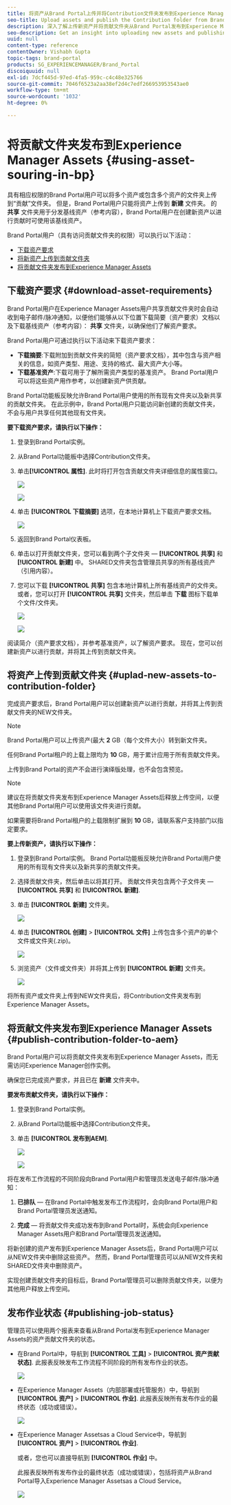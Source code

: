 ```yaml
---
title: 将资产从Brand Portal上传并将Contribution文件夹发布到Experience Manager Assets
seo-title: Upload assets and publish the Contribution folder from Brand Portal to Experience Manager Assets
description: 深入了解上传新资产并将贡献文件夹从Brand Portal发布到Experience Manager Assets。
seo-description: Get an insight into uploading new assets and publishing the contribution folder from Brand Portal to Experience Manager Assets.
uuid: null
content-type: reference
contentOwner: Vishabh Gupta
topic-tags: brand-portal
products: SG_EXPERIENCEMANAGER/Brand_Portal
discoiquuid: null
exl-id: 7dcf445d-97ed-4fa5-959c-c4c48e325766
source-git-commit: 7046f6523a2aa38ef2d4c7edf266953953543ae0
workflow-type: tm+mt
source-wordcount: '1032'
ht-degree: 0%

---
```


# 将贡献文件夹发布到Experience Manager Assets {#using-asset-souring-in-bp}

具有相应权限的Brand Portal用户可以将多个资产或包含多个资产的文件夹上传到“贡献”文件夹。 但是，Brand Portal用户只能将资产上传到 **新建** 文件夹。 的 **共享** 文件夹用于分发基线资产（参考内容），Brand Portal用户在创建新资产以进行贡献时可使用该基线资产。

Brand Portal用户（具有访问贡献文件夹的权限）可以执行以下活动：

* [下载资产要求](#download-asset-requirements)
* [将新资产上传到贡献文件夹](#uplad-new-assets-to-contribution-folder)
* [将贡献文件夹发布到Experience Manager Assets](#publish-contribution-folder-to-aem)

## 下载资产要求 {#download-asset-requirements}

Brand Portal用户在Experience Manager Assets用户共享贡献文件夹时会自动收到电子邮件/脉冲通知，以便他们能够从以下位置下载简要（资产要求）文档以及下载基线资产（参考内容）： **共享** 文件夹，以确保他们了解资产要求。

Brand Portal用户可通过执行以下活动来下载资产要求：

* **下载摘要**:下载附加到贡献文件夹的简短（资产要求文档），其中包含与资产相关的信息，如资产类型、用途、支持的格式、最大资产大小等。
* **下载基准资产**:下载可用于了解所需资产类型的基准资产。 Brand Portal用户可以将这些资产用作参考，以创建新资产供贡献。

Brand Portal功能板反映允许Brand Portal用户使用的所有现有文件夹以及新共享的贡献文件夹。 在此示例中，Brand Portal用户只能访问新创建的贡献文件夹，不会与用户共享任何其他现有文件夹。

**要下载资产要求，请执行以下操作：**

1. 登录到Brand Portal实例。
1. 从Brand Portal功能板中选择Contribution文件夹。
1. 单击&#x200B;**[!UICONTROL 属性]**. 此时将打开包含贡献文件夹详细信息的属性窗口。

   ![](assets/properties.png)

   ![](assets/download-asset-requirement2.png)

1. 单击 **[!UICONTROL 下载摘要]** 选项，在本地计算机上下载资产要求文档。

   ![](assets/download.png)

1. 返回到Brand Portal仪表板。
1. 单击以打开贡献文件夹，您可以看到两个子文件夹 — **[!UICONTROL 共享]** 和 **[!UICONTROL 新建]** 中。 SHARED文件夹包含管理员共享的所有基线资产（引用内容）。
1. 您可以下载 **[!UICONTROL 共享]** 包含本地计算机上所有基线资产的文件夹。
或者，您可以打开 **[!UICONTROL 共享]** 文件夹，然后单击 **下载** 图标下载单个文件/文件夹。

   ![](assets/download.png)

   ![](assets/download-asset-requirement5.png)

阅读简介（资产要求文档），并参考基准资产，以了解资产要求。 现在，您可以创建新资产以进行贡献，并将其上传到贡献文件夹。


## 将资产上传到贡献文件夹 {#uplad-new-assets-to-contribution-folder}

完成资产要求后，Brand Portal用户可以创建新资产以进行贡献，并将其上传到贡献文件夹的NEW文件夹。

>[!NOTE]
>
>Brand Portal用户可以上传资产(最大 **2** GB（每个文件大小）转到新文件夹。
>
>任何Brand Portal租户的上载上限均为 **10** GB，用于累计应用于所有贡献文件夹。
>
>上传到Brand Portal的资产不会进行演绎版处理，也不会包含预览。

>[!NOTE]
>
>建议在将贡献文件夹发布到Experience Manager Assets后释放上传空间，以便其他Brand Portal用户可以使用该文件夹进行贡献。
>
>如果需要将Brand Portal租户的上载限制扩展到 **10** GB，请联系客户支持部门以指定要求。


**要上传新资产，请执行以下操作：**

1. 登录到Brand Portal实例。
Brand Portal功能板反映允许Brand Portal用户使用的所有现有文件夹以及新共享的贡献文件夹。

1. 选择贡献文件夹，然后单击以将其打开。 贡献文件夹包含两个子文件夹 —  **[!UICONTROL 共享]** 和 **[!UICONTROL 新建]**.

1. 单击 **[!UICONTROL 新建]** 文件夹。

   ![](assets/upload-new-assets4.png)

1. 单击 **[!UICONTROL 创建]** > **[!UICONTROL 文件]** 上传包含多个资产的单个文件或文件夹(.zip)。

   ![](assets/upload-new-assets5.png)

1. 浏览资产（文件或文件夹）并将其上传到 **[!UICONTROL 新建]** 文件夹。

   ![](assets/upload-asset4.png)

将所有资产或文件夹上传到NEW文件夹后，将Contribution文件夹发布到Experience Manager Assets。


## 将贡献文件夹发布到Experience Manager Assets {#publish-contribution-folder-to-aem}

Brand Portal用户可以将贡献文件夹发布到Experience Manager Assets，而无需访问Experience Manager创作实例。

确保您已完成资产要求，并且已在 **新建** 文件夹中。

**要发布贡献文件夹，请执行以下操作：**

1. 登录到Brand Portal实例。

1. 从Brand Portal功能板中选择Contribution文件夹。
1. 单击 **[!UICONTROL 发布到AEM]**.

   ![](assets/export.png)

   ![](assets/publish-contribution-folder-to-aem1.png)

将在发布工作流程的不同阶段向Brand Portal用户和管理员发送电子邮件/脉冲通知：

1. **已排队**  — 在Brand Portal中触发发布工作流程时，会向Brand Portal用户和Brand Portal管理员发送通知。

1. **完成**  — 将贡献文件夹成功发布到Brand Portal时，系统会向Experience Manager Assets用户和Brand Portal管理员发送通知。

将新创建的资产发布到Experience Manager Assets后，Brand Portal用户可以从NEW文件夹中删除这些资产。 然而，Brand Portal管理员可以从NEW文件夹和SHARED文件夹中删除资产。

实现创建贡献文件夹的目标后，Brand Portal管理员可以删除贡献文件夹，以便为其他用户释放上传空间。

## 发布作业状态 {#publishing-job-status}

管理员可以使用两个报表来查看从Brand Portal发布到Experience Manager Assets的资产贡献文件夹的状态。

* 在Brand Portal中，导航到 **[!UICONTROL 工具]** > **[!UICONTROL 资产贡献状态]**. 此报表反映发布工作流程不同阶段的所有发布作业的状态。

   ![](assets/contribution-folder-status.png)

* 在Experience Manager Assets（内部部署或托管服务）中，导航到 **[!UICONTROL 资产]** > **[!UICONTROL 作业]**. 此报表反映所有发布作业的最终状态（成功或错误）。

   ![](assets/publishing-status.png)

* 在Experience Manager Assetsas a Cloud Service中，导航到 **[!UICONTROL 资产]** > **[!UICONTROL 作业]**.

   或者，您也可以直接导航到 **[!UICONTROL 作业]** 中。

   此报表反映所有发布作业的最终状态（成功或错误），包括将资产从Brand Portal导入Experience Manager Assetsas a Cloud Service。

   ![](assets/cloud-service-job-status.png)

<!--
>[!NOTE]
>
>Currently, no report is generated in AEM Assets as a Cloud Service for the Asset Sourcing workflow. 
-->
